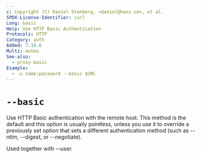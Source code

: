 ```yaml
---
c: Copyright (C) Daniel Stenberg, <daniel@haxx.se>, et al.
SPDX-License-Identifier: curl
Long: basic
Help: Use HTTP Basic Authentication
Protocols: HTTP
Category: auth
Added: 7.10.6
Multi: mutex
See-also:
  - proxy-basic
Example:
  - -u name:password --basic $URL
---
```


# `--basic`

Use HTTP Basic authentication with the remote host. This method is the default
and this option is usually pointless, unless you use it to override a
previously set option that sets a different authentication method (such as
--ntlm, --digest, or --negotiate).

Used together with --user.
